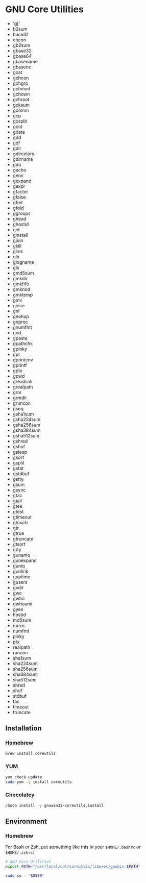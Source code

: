 # GNU Core Utilities

- 'g['
- b2sum
- base32
- chcon
- gb2sum
- gbase32
- gbase64
- gbasename
- gbasenc
- gcat
- gchcon
- gchgrp
- gchmod
- gchown
- gchroot
- gcksum
- gcomm
- gcp
- gcsplit
- gcut
- gdate
- gdd
- gdf
- gdir
- gdircolors
- gdirname
- gdu
- gecho
- genv
- gexpand
- gexpr
- gfactor
- gfalse
- gfmt
- gfold
- ggroups
- ghead
- ghostid
- gid
- ginstall
- gjoin
- gkill
- glink
- gln
- glogname
- gls
- gmd5sum
- gmkdir
- gmkfifo
- gmknod
- gmktemp
- gmv
- gnice
- gnl
- gnohup
- gnproc
- gnumfmt
- god
- gpaste
- gpathchk
- gpinky
- gpr
- gprintenv
- gprintf
- gptx
- gpwd
- greadlink
- grealpath
- grm
- grmdir
- gruncon
- gseq
- gsha1sum
- gsha224sum
- gsha256sum
- gsha384sum
- gsha512sum
- gshred
- gshuf
- gsleep
- gsort
- gsplit
- gstat
- gstdbuf
- gstty
- gsum
- gsync
- gtac
- gtail
- gtee
- gtest
- gtimeout
- gtouch
- gtr
- gtrue
- gtruncate
- gtsort
- gtty
- guname
- gunexpand
- guniq
- gunlink
- guptime
- gusers
- gvdir
- gwc
- gwho
- gwhoami
- gyes
- hostid
- md5sum
- nproc
- numfmt
- pinky
- ptx
- realpath
- runcon
- sha1sum
- sha224sum
- sha256sum
- sha384sum
- sha512sum
- shred
- shuf
- stdbuf
- tac
- timeout
- truncate

## Installation

### Homebrew

```sh
brew install coreutils
```

### YUM

```sh
yum check-update
sudo yum -y install coreutils
```

### Chocolatey

```sh
choco install -y gnuwin32-coreutils.install
```

## Environment

### Homebrew

For Bash or Zsh, put something like this in your `$HOME/.bashrc` or `$HOME/.zshrc`:

```sh
# GNU Core Utilities
export PATH="/usr/local/opt/coreutils/libexec/gnubin:$PATH"
```

```sh
sudo su - "$USER"
```
